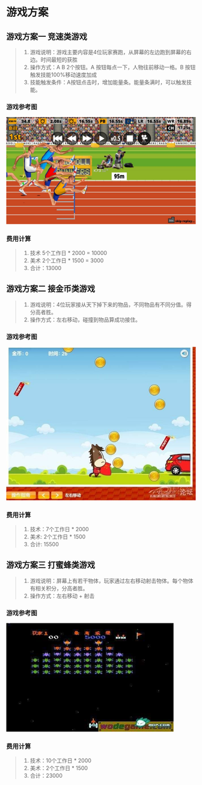 
# 游戏方案

## 游戏方案一 竞速类游戏

> 1. 游戏说明：游戏主要内容是4位玩家赛跑，从屏幕的左边跑到屏幕的右边。时间最短的获胜 
> 2. 操作方式：A B 2个按钮。A 按钮每点一下，人物往前移动一格。B 按钮触发技能100%移动速度加成
> 3. 技能触发条件：A按钮点击时，增加能量条。能量条满时，可以触发技能。

### 游戏参考图

![avatar](1.jpg)

### 费用计算

> 1. 技术 5个工作日 * 2000 = 10000
> 2. 美术 2个工作日 * 1500 = 3000
> 3. 合计：13000

## 游戏方案二 接金币类游戏

> 1. 游戏说明：4位玩家接从天下掉下来的物品，不同物品有不同分值。得分高者胜。
> 2. 操作方式：左右移动，碰撞到物品算成功接住。

### 游戏参考图

![avatar](2.jpg)

### 费用计算
> 1. 技术：7个工作日 * 2000 
> 2. 美术: 2个工作日 * 1500
> 3. 合计: 15500

## 游戏方案三 打蜜蜂类游戏

> 1. 游戏说明：屏幕上有若干物体，玩家通过左右移动射击物体。每个物体有相关积分，分高者胜。
> 2. 操作方式：左右移动 + 射击


### 游戏参考图

![avatar](3.jpg)

### 费用计算

> 1. 技术：10个工作日 * 2000
> 2. 美术：2个工作日 * 1500
> 3. 合计：23000


```python

```

